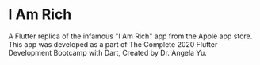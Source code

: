# I Am Rich

A Flutter replica of the infamous "I Am Rich" app from the Apple app store.
This app was developed as a part of The Complete 2020 Flutter Development Bootcamp with Dart, Created by Dr. Angela Yu.